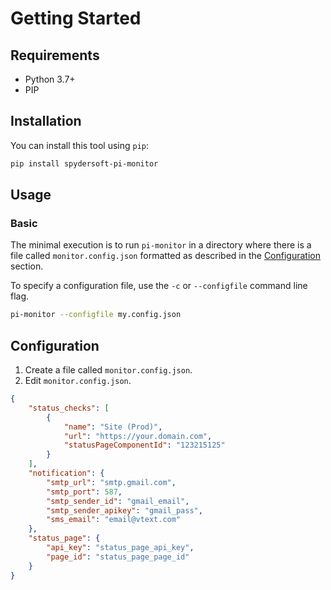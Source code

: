# Getting Started

## Requirements

* Python 3.7+
* PIP

## Installation

You can install this tool using `pip`:

```bash
pip install spydersoft-pi-monitor
```

## Usage

### Basic

The minimal execution is to run `pi-monitor` in a directory where there is a file called `monitor.config.json` formatted as described in the [Configuration](#configuration) section.

To specify a configuration file, use the `-c` or `--configfile` command line flag.

```sh
pi-monitor --configfile my.config.json
```

## Configuration

1. Create a file called `monitor.config.json`.
2. Edit `monitor.config.json`.

``` json
{
    "status_checks": [
        {
            "name": "Site (Prod)",
            "url": "https://your.domain.com",
            "statusPageComponentId": "123215125"
        }
    ],
    "notification": {
        "smtp_url": "smtp.gmail.com",
        "smtp_port": 587,
        "smtp_sender_id": "gmail_email",
        "smtp_sender_apikey": "gmail_pass",
        "sms_email": "email@vtext.com"
    },
    "status_page": {
        "api_key": "status_page_api_key",
        "page_id": "status_page_page_id"
    }
}
```
